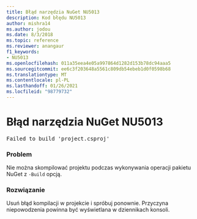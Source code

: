 ```yaml
---
title: Błąd narzędzia NuGet NU5013
description: Kod błędu NU5013
author: mishra14
ms.author: jodou
ms.date: 8/3/2018
ms.topic: reference
ms.reviewer: anangaur
f1_keywords:
- NU5013
ms.openlocfilehash: 011a35eea4e05a997864d1282d153b78dc94aaa5
ms.sourcegitcommit: ee6c3f203648a5561c809db54ebeb1d0f0598b68
ms.translationtype: MT
ms.contentlocale: pl-PL
ms.lasthandoff: 01/26/2021
ms.locfileid: "98779732"
---
```

# <a name="nuget-error-nu5013"></a>Błąd narzędzia NuGet NU5013
<pre>Failed to build 'project.csproj'</pre>

### <a name="issue"></a>Problem

Nie można skompilować projektu podczas wykonywania operacji pakietu NuGet z `-Build` opcją.


### <a name="solution"></a>Rozwiązanie

Usuń błąd kompilacji w projekcie i spróbuj ponownie. Przyczyna niepowodzenia powinna być wyświetlana w dziennikach konsoli.


